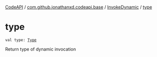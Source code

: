 [CodeAPI](../../index.md) / [com.github.jonathanxd.codeapi.base](../index.md) / [InvokeDynamic](index.md) / [type](.)

# type

`val type: `[`Type`](http://docs.oracle.com/javase/6/docs/api/java/lang/reflect/Type.html)

Return type of dynamic invocation

